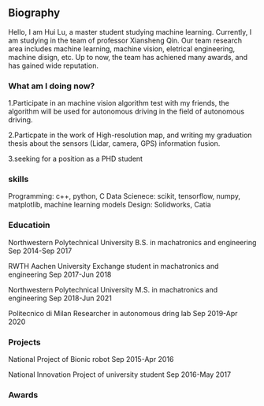 ## Biography
Hello, I am Hui Lu, a master student studying machine learning. Currently, I am studying in the team of professor Xiansheng Qin. Our team research area includes machine learning, machine vision, eletrical engineering, machine disign, etc. Up to now, the team has achiened many awards, and has gained wide reputation.


### What am I doing now?

1.Participate in an machine vision algorithm test with my friends, the algorithm will be used for autonomous driving in the field of autonomous driving.

2.Particpate in the work of High-resolution map, and writing my graduation thesis about the sensors (Lidar, camera, GPS) information fusion.

3.seeking for a position as a PHD student



### skills

Programming: c++, python, C
Data Scienece: scikit, tensorflow, numpy, matplotlib, machine learning models
Design: Solidworks, Catia


### Educatioin

Northwestern Polytechnical University
B.S. in machatronics and engineering
Sep 2014-Sep 2017

RWTH Aachen University
Exchange student in machatronics and engineering
Sep 2017-Jun 2018

Northwestern Polytechnical University
M.S. in machatronics and engineering
Sep 2018-Jun 2021

Politecnico di Milan
Researcher in autonomous dring lab
Sep 2019-Apr 2020

### Projects

National Project of Bionic robot
Sep 2015-Apr 2016

National Innovation Project of university student
Sep 2016-May 2017

### Awards
